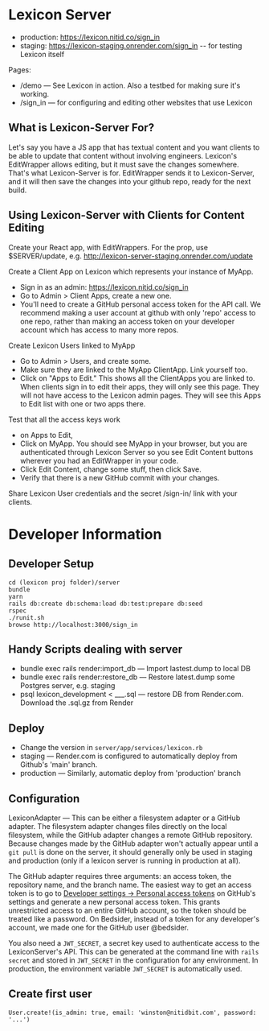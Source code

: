 Lexicon Server
==============

- production: https://lexicon.nitid.co/sign_in
- staging: https://lexicon-staging.onrender.com/sign_in -- for testing Lexicon itself

Pages:
- /demo — See Lexicon in action. Also a testbed for making sure it's working.
- /sign_in — for configuring and editing other websites that use Lexicon


What is Lexicon-Server For?
---------------------------
Let's say you have a JS app that has textual content and you want clients to be able to update that
content without involving engineers. Lexicon's EditWrapper allows editing, but it must save the
changes somewhere. That's what Lexicon-Server is for. EditWrapper sends it to Lexicon-Server, and it
will then save the changes into your github repo, ready for the next build.

Using Lexicon-Server with Clients for Content Editing
-----------------------------------------------------
Create your React app, with EditWrappers. For the <EditWrapper apiUpdateUrl={}> prop, use
$SERVER/update, e.g. http://lexicon-server-staging.onrender.com/update

Create a Client App on Lexicon which represents your instance of MyApp.
- Sign in as an admin: https://lexicon.nitid.co/sign_in
- Go to Admin > Client Apps, create a new one.
- You'll need to create a GitHub personal access token for the API call. We recommend making a user
  account at github with only 'repo' access to one repo, rather than making an access token on your
  developer account which has access to many more repos.

Create Lexicon Users linked to MyApp
- Go to Admin > Users, and create some.
- Make sure they are linked to the MyApp ClientApp. Link yourself too.
- Click on "Apps to Edit." This shows all the ClientApps you are linked to. When clients sign in to edit
  their apps, they will only see this page. They will not have access to the Lexicon admin pages.
  They will see this Apps to Edit list with one or two apps there.

Test that all the access keys work
- on Apps to Edit,
- Click on MyApp. You should see MyApp in your browser, but you are authenticated through Lexicon
  Server so you see Edit Content buttons wherever you had an EditWrapper in your code.
- Click Edit Content, change some stuff, then click Save.
- Verify that there is a new GitHub commit with your changes.

Share Lexicon User credentials and the secret /sign-in/ link with your clients.


Developer Information
=====================

Developer Setup
---------------

    cd (lexicon proj folder)/server
    bundle
    yarn
    rails db:create db:schema:load db:test:prepare db:seed
    rspec
    ./runit.sh
    browse http://localhost:3000/sign_in

Handy Scripts dealing with server
---------------------------------
- bundle exec rails render:import_db — Import lastest.dump to local DB
- bundle exec rails render:restore_db — Restore latest.dump some Postgres server, e.g. staging
- psql lexicon_development < ___.sql — restore DB from Render.com. Download the .sql.gz from Render

Deploy
------
- Change the version in `server/app/services/lexicon.rb`
- staging — Render.com is configured to automatically deploy from Github's 'main' branch.
- production — Similarly, automatic deploy from 'production' branch

Configuration
-------------

LexiconAdapter — This can be either a filesystem adapter or a GitHub adapter. The filesystem adapter changes files directly on the local filesystem, while the GitHub adapter changes a remote GitHub repository. Because changes made by the GitHub adapter won't actually appear until a `git pull` is done on the server, it should generally only be used in staging and production (only if a lexicon server is running in production at all).

The GitHub adapter requires three arguments: an access token, the repository name, and the branch name. The easiest way to get an access token is to go to [Developer settings -> Personal access tokens](https://github.com/settings/tokens) on GitHub's settings and generate a new personal access token. This grants unrestricted access to an entire GitHub account, so the token should be treated like a password. On Bedsider, instead of a token for any developer's account, we made one for the GitHub user @bedsider.

You also need a `JWT_SECRET`, a secret key used to authenticate access to the LexiconServer's API. This can be generated at the command line with `rails secret` and stored in `JWT_SECRET` in the configuration for any environment. In production, the environment variable `JWT_SECRET` is automatically used.

## Create first user
    User.create!(is_admin: true, email: 'winston@nitidbit.com', password: '...')

